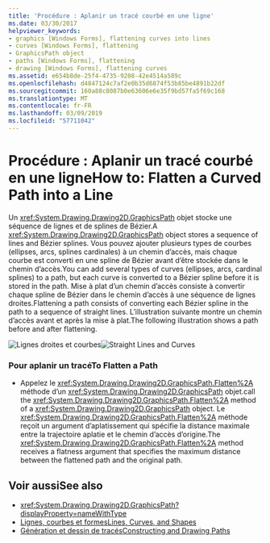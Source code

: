 ```yaml
---
title: 'Procédure : Aplanir un tracé courbé en une ligne'
ms.date: 03/30/2017
helpviewer_keywords:
- graphics [Windows Forms], flattening curves into lines
- curves [Windows Forms], flattening
- GraphicsPath object
- paths [Windows Forms], flattening
- drawing [Windows Forms], flattening curves
ms.assetid: e654b8de-25f4-4735-9208-42e4514a589c
ms.openlocfilehash: d4847124c7af2e0b35d6874f53b85be4891b22df
ms.sourcegitcommit: 160a88c8087b0e63606e6e35f9bd57fa5f69c168
ms.translationtype: MT
ms.contentlocale: fr-FR
ms.lasthandoff: 03/09/2019
ms.locfileid: "57711042"
---
```

# <a name="how-to-flatten-a-curved-path-into-a-line"></a><span data-ttu-id="e055c-102">Procédure : Aplanir un tracé courbé en une ligne</span><span class="sxs-lookup"><span data-stu-id="e055c-102">How to: Flatten a Curved Path into a Line</span></span>
<span data-ttu-id="e055c-103">Un <xref:System.Drawing.Drawing2D.GraphicsPath> objet stocke une séquence de lignes et de splines de Bézier.</span><span class="sxs-lookup"><span data-stu-id="e055c-103">A <xref:System.Drawing.Drawing2D.GraphicsPath> object stores a sequence of lines and Bézier splines.</span></span> <span data-ttu-id="e055c-104">Vous pouvez ajouter plusieurs types de courbes (ellipses, arcs, splines cardinales) à un chemin d’accès, mais chaque courbe est converti en une spline de Bézier avant d’être stockée dans le chemin d’accès.</span><span class="sxs-lookup"><span data-stu-id="e055c-104">You can add several types of curves (ellipses, arcs, cardinal splines) to a path, but each curve is converted to a Bézier spline before it is stored in the path.</span></span> <span data-ttu-id="e055c-105">Mise à plat d’un chemin d’accès consiste à convertir chaque spline de Bézier dans le chemin d’accès à une séquence de lignes droites.</span><span class="sxs-lookup"><span data-stu-id="e055c-105">Flattening a path consists of converting each Bézier spline in the path to a sequence of straight lines.</span></span> <span data-ttu-id="e055c-106">L’illustration suivante montre un chemin d’accès avant et après la mise à plat.</span><span class="sxs-lookup"><span data-stu-id="e055c-106">The following illustration shows a path before and after flattening.</span></span>  
  
 <span data-ttu-id="e055c-107">![Lignes droites et courbes](./media/aboutgdip02-art32a.gif "AboutGdip02_Art32A")</span><span class="sxs-lookup"><span data-stu-id="e055c-107">![Straight Lines and Curves](./media/aboutgdip02-art32a.gif "AboutGdip02_Art32A")</span></span>  
  
### <a name="to-flatten-a-path"></a><span data-ttu-id="e055c-108">Pour aplanir un tracé</span><span class="sxs-lookup"><span data-stu-id="e055c-108">To Flatten a Path</span></span>  
  
-   <span data-ttu-id="e055c-109">Appelez le <xref:System.Drawing.Drawing2D.GraphicsPath.Flatten%2A> méthode d’un <xref:System.Drawing.Drawing2D.GraphicsPath> objet.</span><span class="sxs-lookup"><span data-stu-id="e055c-109">call the <xref:System.Drawing.Drawing2D.GraphicsPath.Flatten%2A> method of a <xref:System.Drawing.Drawing2D.GraphicsPath> object.</span></span> <span data-ttu-id="e055c-110">Le <xref:System.Drawing.Drawing2D.GraphicsPath.Flatten%2A> méthode reçoit un argument d’aplatissement qui spécifie la distance maximale entre la trajectoire aplatie et le chemin d’accès d’origine.</span><span class="sxs-lookup"><span data-stu-id="e055c-110">The <xref:System.Drawing.Drawing2D.GraphicsPath.Flatten%2A> method receives a flatness argument that specifies the maximum distance between the flattened path and the original path.</span></span>  
  
## <a name="see-also"></a><span data-ttu-id="e055c-111">Voir aussi</span><span class="sxs-lookup"><span data-stu-id="e055c-111">See also</span></span>
- <xref:System.Drawing.Drawing2D.GraphicsPath?displayProperty=nameWithType>
- [<span data-ttu-id="e055c-112">Lignes, courbes et formes</span><span class="sxs-lookup"><span data-stu-id="e055c-112">Lines, Curves, and Shapes</span></span>](lines-curves-and-shapes.md)
- [<span data-ttu-id="e055c-113">Génération et dessin de tracés</span><span class="sxs-lookup"><span data-stu-id="e055c-113">Constructing and Drawing Paths</span></span>](constructing-and-drawing-paths.md)
